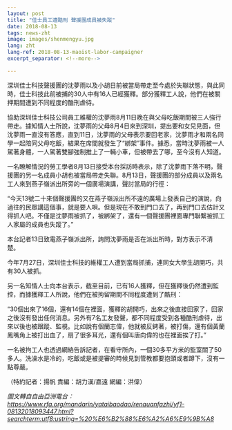 ```yaml
---
layout: post
title: "佳士員工遭酷刑 聲援團成員被失蹤"
date: 2018-08-13
tags: news-zht
image: images/shenmengyu.jpg
lang: zht
lang-ref: 2018-08-13-maoist-labor-campaigner
excerpt_separator: <!--more-->

---
```


深圳佳士科技聲援團的沈夢雨以及小胡日前被當局帶走至今處於失聯狀態，與此同時，佳士科技此前被捕的30人中有16人已經獲釋。部分獲釋工人說，他們在被關押期間遭到不同程度的酷刑虐待。

協助深圳佳士科技公司員工維權的沈夢雨8月11日晚在與父母吃飯期間被三人強行帶走。據知情人士所說，沈夢雨的父母8月4日來到深圳，提出要和女兒見面，但沈夢雨一直沒有答應，直到11日，沈夢雨的父母表示要回老家，沈夢雨才和兩名同學一起陪同父母吃飯，結果在席間就發生了“綁架”事件。據悉，當時沈夢雨被一人駕著身體，一人駕著雙腳強制推上了一輛小車，但被帶去了哪，至今沒有人知道。

一名瞭解情況的勞工學者8月13日接受本台採訪時表示，除了沈夢雨下落不明，聲援團的另一名成員小胡也被當局帶走失聯。8月13日，聲援團的部分成員以及兩名工人來到燕子嶺派出所旁的一個廣場演講，聲討當局的行徑：

“今天13號二十來個聲援團的又在燕子嶺派出所不遠的廣場上發表自己的演說，向過往的民眾講這個事，就是要人唄。但是現在不敢到門口去了，再到門口去估計又得抓人吧。不僅是沈夢雨被抓了，被綁架了，還有一個聲援團裡面專門聯繫被抓工人家屬的成員也失蹤了。”

本台記者13日致電燕子嶺派出所，詢問沈夢雨是否在派出所時，對方表示不清楚。

今年7月27日，深圳佳士科技的維權工人遭到當局抓捕，連同女大學生胡開巧，共有30人被抓。

另一名知情人士向本台表示，截至目前，已有16人獲釋，但在獲釋後仍然遭到監控，而據獲釋工人所說，他們在被拘留期間不同程度遭到了酷刑：

“30個出來了16個，還有14個在裡面，獲釋的胡開巧，出來之後直接回家了，回家之後沒有發出任何消息。另外有7名工友發聲，都不同程度受到各種酷刑虐待，出來以後也被跟蹤、監視。比如說有個蘭志偉，他就被反銬著，被打傷，還有個黃蘭鳳嘴角上被打出血了，扇了很多耳光，還有個叫唐向偉的也在裡面挨了打。”

一名被拘工人也透過網絡告訴記者，在看守所內，一個30多平方米的監室關了50多人。洗澡水是冷的，吃飯或是被提審的時候見到管教都要抱頭或者蹲下，沒有一點尊嚴。

（特約記者：揚帆 責編：胡力漢/嘉遠 網編：洪偉）

<em>圖文轉自自由亞洲電台： <https://www.rfa.org/mandarin/yataibaodao/renquanfazhi/yf1-08132018093447.html?searchterm:utf8:ustring=%20%E6%B2%88%E6%A2%A6%E9%9B%A8></em>

